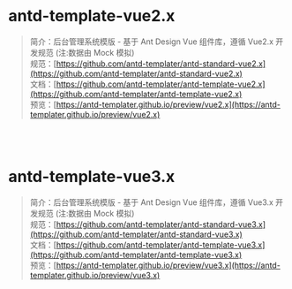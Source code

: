 <br />

# antd-template-vue2.x 
>简介：后台管理系统模版 - 基于 Ant Design Vue 组件库，遵循 Vue2.x 开发规范  (注:数据由 Mock 模拟)<br />
>规范：[https://github.com/antd-templater/antd-standard-vue2.x](https://github.com/antd-templater/antd-standard-vue2.x)<br />
>文档：[https://github.com/antd-templater/antd-template-vue2.x](https://github.com/antd-templater/antd-template-vue2.x)<br />
>预览：[https://antd-templater.github.io/preview/vue2.x](https://antd-templater.github.io/preview/vue2.x)<br />

<br />
<br />

# antd-template-vue3.x 
>简介：后台管理系统模版 - 基于 Ant Design Vue 组件库，遵循 Vue3.x 开发规范  (注:数据由 Mock 模拟)<br />
>规范：[https://github.com/antd-templater/antd-standard-vue3.x](https://github.com/antd-templater/antd-standard-vue3.x)<br />
>文档：[https://github.com/antd-templater/antd-template-vue3.x](https://github.com/antd-templater/antd-template-vue3.x)<br />
>预览：[https://antd-templater.github.io/preview/vue3.x](https://antd-templater.github.io/preview/vue3.x)<br />
